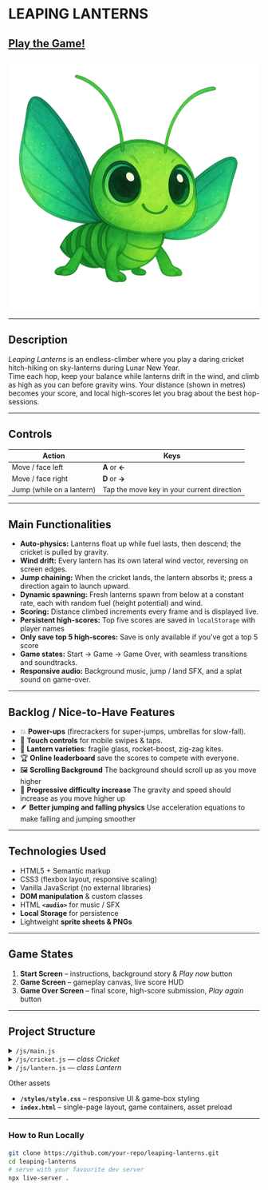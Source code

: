 # LEAPING LANTERNS

## [Play the Game!](https://dillandatanerd.github.io/leaping-lanturns/) <!-- drop in your Netlify / GitHub Pages link -->

![Game Logo](./images/cricket.png)

---

## Description

*Leaping Lanterns* is an endless-climber where you play a daring cricket hitch-hiking on sky-lanterns during Lunar New Year.  
Time each hop, keep your balance while lanterns drift in the wind, and climb as high as you can before gravity wins. Your distance (shown in metres) becomes your score, and local high-scores let you brag about the best hop-sessions.

---

## Controls

| Action | Keys |
| ------ | ---- |
| Move / face left | **A** or **←** |
| Move / face right | **D** or **→** |
| Jump (while on a lantern) | Tap the move key in your current direction |

---

## Main Functionalities

- **Auto-physics:** Lanterns float up while fuel lasts, then descend; the cricket is pulled by gravity.  
- **Wind drift:** Every lantern has its own lateral wind vector, reversing on screen edges.  
- **Jump chaining:** When the cricket lands, the lantern absorbs it; press a direction again to launch upward.  
- **Dynamic spawning:** Fresh lanterns spawn from below at a constant rate, each with random fuel (height potential) and wind.  
- **Scoring:** Distance climbed increments every frame and is displayed live.  
- **Persistent high-scores:** Top five scores are saved in `localStorage` with player names
- **Only save top 5 high-scores:**  Save is only available if you've got a top 5 score
- **Game states:** Start → Game → Game Over, with seamless transitions and soundtracks.  
- **Responsive audio:** Background music, jump / land SFX, and a splat sound on game-over.  

---

## Backlog / Nice-to-Have Features

- 💥 **Power-ups** (firecrackers for super-jumps, umbrellas for slow-fall).  
- 📱 **Touch controls** for mobile swipes & taps.  
- 🏮 **Lantern varieties**: fragile glass, rocket-boost, zig-zag kites.  
- 🏆 **Online leaderboard** save the scores to compete with everyone.  
- 🖼️ **Scrolling Background** The background should scroll up as you move higher
- 💪 **Progressive difficulty increase** The gravity and speed should increase as you move higher up
- 🪶 **Better jumping and falling physics** Use acceleration equations to make falling and jumping smoother


---

## Technologies Used

- HTML5 + Semantic markup  
- CSS3 (flexbox layout, responsive scaling)  
- Vanilla JavaScript (no external libraries)  
- **DOM manipulation** & custom classes  
- HTML **`<audio>`** for music / SFX  
- **Local Storage** for persistence  
- Lightweight **sprite sheets & PNGs**

---

## Game States

1. **Start Screen** – instructions, background story & *Play now* button  
2. **Game Screen** – gameplay canvas, live score HUD  
3. **Game Over Screen** – final score, high-score submission, *Play again* button  

---

## Project Structure

<details>
<summary><code>/js/main.js</code></summary>

- **Global DOM & audio setup**  
- `startGame()` – initialise cricket + first lantern, kick off loops  
- `gameLoop()` – core update loop (60 FPS)  
- `gameOver()` – detects floor collision, stops loops, shows end screen  
- Utility functions: spawning/despawning, score handling, high-score CRUD, background scroll, etc.
</details>

<details>
<summary><code>/js/cricket.js</code>  — <em>class Cricket</em></summary>

Properties  
`x, y, w, h, gravitySpeed, jumpSpeed, traverseSpeed, ...`

Key methods  
- `automaticMovement()` – applies gravity / wind / vectors  
- `traverse(event)` – lateral move + optional jump  
- `jump()` & vector animations  
- `landed()` and `repositionOnLanturn()` to snap onto platforms
</details>

<details>
<summary><code>/js/lantern.js</code>  — <em>class Lantern</em></summary>

Properties  
`floatSpeed, gravitySpeed, windSpeed, remainingFuel, ...`

Key methods  
- `automaticMovement()` – vertical float / fall + wind drift  
- `burntOut()` – swap lantern image when fuel = 0  and causes gravity to effect lantern
- `absorbCricket()` & `releaseCricket()` handle mounting / dismounting  
- `reverseWind()` – bounce on lateral edges
</details>

Other assets  
- **`/styles/style.css`** – responsive UI & game-box styling  
- **`index.html`** – single-page layout, game containers, asset preload

---

### How to Run Locally

```bash
git clone https://github.com/your-repo/leaping-lanterns.git
cd leaping-lanterns
# serve with your favourite dev server
npx live-server .